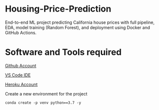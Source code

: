 # Housing-Price-Prediction
End-to-end ML project predicting California house prices with full pipeline, EDA, model training (Random Forest), and deployment using Docker and GitHub Actions.

# Software and Tools required
[Github Account](https://github.com)

[VS Code IDE](https://code.visualstudio.com/)

[Heroku Account](https://heroku.com)

Create a new environment for the project
```
conda create -p venv python==3.7 -y
```